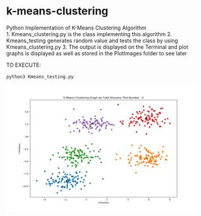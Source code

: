 # k-means-clustering
Python Implementation of K-Means Clustering Algorithm	
	1. Kmeans_clustering.py is the class implementing this algorithm
	2. Kmeans_testing generates random value and tests the class by using Kmeans_clustering.py
	3. The output is displayed on the Terminal and plot graphs is displayed as well as stored in the PlotImages folder to see later

TO EXECUTE:

	python3 Kmeans_testing.py
  
![](img.png)
